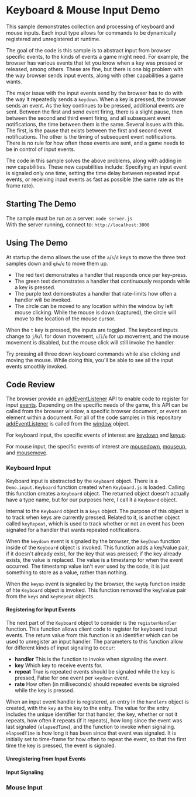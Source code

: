 # Keyboard & Mouse Input Demo

This sample demonstrates collection and processing of keyboard and mouse inputs.  Each input type allows for commands to be dynamically registered and unregistered at runtime.

The goal of the code is this sample is to abstract input from browser specific events, to the kinds of events a game might need.  For example, the browser has various events that let you know when a key was pressed or released, among others.  These are fine, but there is one big problem with the way browser sends input events, along with other capabilities a game wants.

The major issue with the input events send by the browser has to do with the way it repeatedly sends a `keydown`.  When a key is pressed, the browser sends an event.  As the key continues to be pressed, additional events are sent.  Between the first and send event firing, there is a slight pause, then between the second and third event firing, and all subsequent event notifications, the time between them is the same.  Several issues with this.  The first, is the pause that exists between the first and second event notifications.  The other is the timing of subsequent event notifications.  There is no rule for how often those events are sent, and a game needs to be in control of input events.

The code in this sample solves the above problems, along with adding in new capabilities.  These new capabilities include: Specifying an input event is signaled only one time, setting the time delay between repeated input events, or receiving input events as fast as possible (the same rate as the frame rate).

## Starting The Demo

The sample must be run as a server: `node server.js` \
With the server running, connect to: `http://localhost:3000`

## Using The Demo

At startup the demo allows the use of the `a`/`s`/`d` keys to move the three text samples down and `q`/`w`/`e` to move them up.

* The red text demonstrates a handler that responds once per key-press.
* The green text demonstrates a handler that continuously responds while a key is pressed.
* The purple text demonstrates a handler that rate-limits how often a handler will be invoked.
* The circle can be moved to any location within the window by left mouse clicking.  While the mouse is down (captured), the circle will move to the location of the mouse cursor.

When the `t` key is pressed, the inputs are toggled.  The keyboard inputs change to `j`/`k`/`l` for down movement, `u`/`i`/`o` for up movement, and the mouse movement is disabled, but the mouse click will still invoke the handler.

Try pressing all three down keyboard commands while also clicking and moving the mouse.  While doing this, you'll be able to see all the input events smoothly invoked.

## Code Review

The browser provide an <a href="https://developer.mozilla.org/en-US/docs/Web/API/EventTarget/addEventListener" target="blank">addEventListener</a> API to enable code to register for input <a href="https://developer.mozilla.org/en-US/docs/Web/Events" target="blank">events</a>.  Depending on the specific needs of the game, this API can be called from the browser window, a specific browser document, or event an element within a document.  For all of the code samples in this repository <a href="https://developer.mozilla.org/en-US/docs/Web/API/EventTarget/addEventListener" target="blank">addEventListener</a> is called from the <a href="https://developer.mozilla.org/en-US/docs/Web/API/Window" target="blank">window</a> object.

For keyboard input, the specific events of interest are <a href="https://developer.mozilla.org/en-US/docs/Web/API/Document/keydown_event" target="blank">keydown</a> and <a href="https://developer.mozilla.org/en-US/docs/Web/API/Document/keyup_event" target="blank">keyup</a>.

For mouse input, the specific events of interest are <a href="https://developer.mozilla.org/en-US/docs/Web/API/Element/mousedown_event" target="blank">mousedown</a>, <a href="https://developer.mozilla.org/en-US/docs/Web/API/Element/mouseup_event" target="blank">mouseup</a>, and <a href="https://developer.mozilla.org/en-US/docs/Web/API/Element/mousemove_event" target="blank">mousemove</a>.

### Keyboard Input

Keyboard input is abstracted by the `Keyboard` object.  There is a `Demo.input.Keyboard` function created when `Keyboard.js` is loaded.  Calling this function creates a `Keyboard` object.  The returned object doesn't actually have a type name, but for our purposes here, I call it a `Keyboard` object.

Internal to the `Keyboard` object is a `keys` object.  The purpose of this object is to track when keys are currently pressed.  Related to it, is another object called `keyRepeat`, which is used to track whether or not an event has been signaled for a handler that wants repeated notifications.

When the `keydown` event is signaled by the browser, the `keyDown` function inside of the `Keyboard` object is invoked.  This function adds a key/value pair, if it doesn't already exist, for the key that was pressed; if the key already exists, the value is replaced.  The value is a timestamp for when the event occurred.  The timestamp value isn't ever used by the code, it is just something to store as a value, rather than nothing.

When the `keyup` event is signaled by the browser, the `keyUp` function inside of hte `Keyboard` object is invoked.  This function removed the key/value pair from the `keys` and `keyRepeat` objects.

#### Registering for Input Events

The next part of the `Keyboard` object to consider is the `registerHandler` function.  This function allows client code to register for keyboard input events.  The return value from this function is an identifier which can be used to unregister an input handler.  The parameters to this function allow for different kinds of input signaling to occur:

* **handler**  This is the function to invoke when signaling the event.
* **key** Which key to receive events for.
* **repeat** True is repeated events should be signaled while the key is pressed, False for one event per `keydown` event.
* **rate** How often (in milliseconds) should repeated events be signaled while the key is pressed.

When an input event handler is registered, an entry in the `handlers` object is created, with the `key` as the key to the entry.  The value for the entry includes the unique identifier for that handler, the key, whether or not it repeats, how often it repeats (if it repeats), how long since the event was last signaled (`elapsedTime`), and the function to invoke when signaling.  `elapsedTime` is how long it has been since that event was signaled.  It is initially set to time-frame for how often to repeat the event, so that the first time the key is pressed, the event is signaled.

#### Unregistering from Input Events


#### Input Signaling

### Mouse Input
